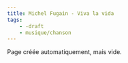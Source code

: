 ```yaml
---
title: Michel Fugain - Viva la vida
tags:
    - -draft
    - musique/chanson
---
```


Page créée automatiquement, mais vide.

